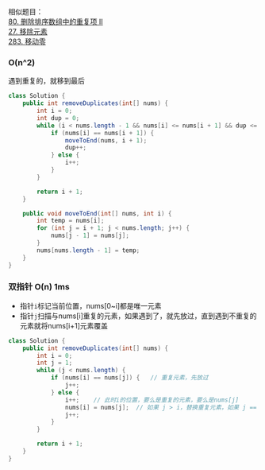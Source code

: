 相似题目：  
[80. 删除排序数组中的重复项 II](https://leetcode-cn.com/problems/remove-duplicates-from-sorted-array-ii/)  
[27. 移除元素](https://leetcode-cn.com/problems/remove-element/)  
[283. 移动零](https://leetcode-cn.com/problems/move-zeroes/)  
### O(n^2)
遇到重复的，就移到最后
```java
class Solution {
    public int removeDuplicates(int[] nums) {
        int i = 0;
        int dup = 0;
        while (i < nums.length - 1 && nums[i] <= nums[i + 1] && dup <= nums.length) {
            if (nums[i] == nums[i + 1]) {
                moveToEnd(nums, i + 1);
                dup++;
            } else {
                i++;
            }
        }

        return i + 1;
    }

    public void moveToEnd(int[] nums, int i) {
        int temp = nums[i];
        for (int j = i + 1; j < nums.length; j++) {
            nums[j - 1] = nums[j];
        }
        nums[nums.length - 1] = temp;
    }
}
```

### 双指针 O(n) 1ms
- 指针`i`标记当前位置，nums[0~i]都是唯一元素  
- 指针`j`扫描与nums[i]重复的元素，如果遇到了，就先放过，直到遇到不重复的元素就将nums[i+1]元素覆盖
```java
class Solution {
    public int removeDuplicates(int[] nums) {
        int i = 0;
        int j = 1;
        while (j < nums.length) {
            if (nums[i] == nums[j]) {   // 重复元素，先放过
                j++;
            } else {
                i++;    // 此时i的位置，要么是重复的元素，要么是nums[j]
                nums[i] = nums[j];  // 如果 j > i，替换重复元素，如果 j == i，相当于原地替换
                j++;    
            }
        }

        return i + 1;
    }  
}
```
